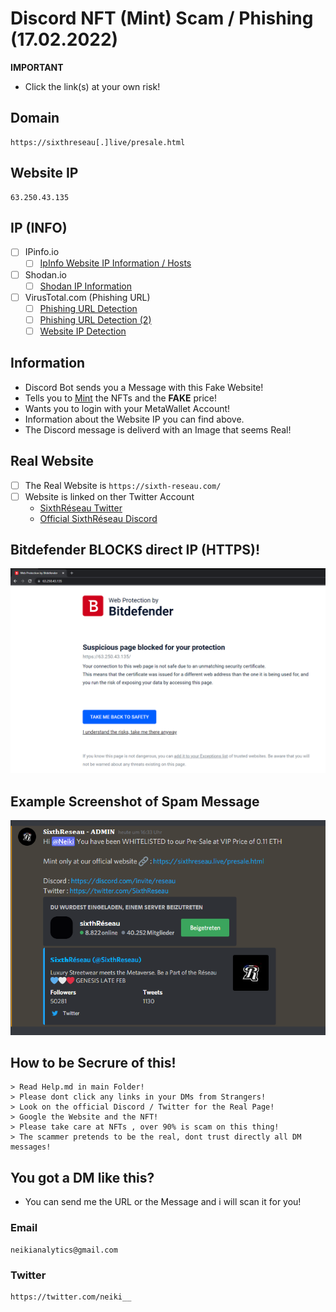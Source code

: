# Discord NFT (Mint) Scam / Phishing (17.02.2022)

**IMPORTANT**
- Click the link(s) at your own risk!

## Domain 
```
https://sixthreseau[.]live/presale.html
```
## Website IP
```
63.250.43.135
```

## IP (INFO)
- [ ] IPinfo.io
    - [ ] [IpInfo Website IP Information / Hosts](https://ipinfo.io/63.250.43.135)

- [ ] Shodan.io
    - [ ] [Shodan IP Information](https://www.shodan.io/host/63.250.43.135)

- [ ] VirusTotal.com (Phishing URL)
    - [ ] [Phishing URL Detection](https://www.virustotal.com/gui/url/9da7468a1770248a30d021b5d11ce5c3b67faae641294ab890f7a83d5b164e39?nocache=1)
    - [ ] [Phishing URL Detection (2)](https://www.virustotal.com/gui/url/88f6e6b2482340237833237738acf85cc16690e9e577ebefe8d229446ee717e9?nocache=1)  
    - [ ] [Website IP Detection](https://www.virustotal.com/gui/url/70baf68873ff9b1824a752caf6641ea237bcb3343a2c817ae3ef8bd983a9e066?nocache=1)
 
## Information
- Discord Bot sends you a Message with this Fake Website!
- Tells you to [Mint](https://101blockchains.com/nft-minting/) the NFTs and the **FAKE** price!
- Wants you to login with your MetaWallet Account!
- Information about the Website IP you can find above.
- The Discord message is deliverd with an Image that seems Real!

## Real Website

- [ ] The Real Website is ```https://sixth-reseau.com/``` 
- [ ] Website is linked on ther Twitter Account
    - [SixthRéseau Twitter](https://twitter.com/SixthReseau/)
    - [Official SixthRéseau Discord](https://discord.gg/reseau)

## Bitdefender **BLOCKS** direct IP (HTTPS)!

![](https://github.com/NeikiDev/NeikiAnalytics/blob/main/assets/bitdefender_block_0.png)

## Example Screenshot of Spam Message

![](https://github.com/NeikiDev/NeikiAnalytics/blob/main/assets/scrnsht-sixth%233.png)

## How to be Secrure of this!

```
> Read Help.md in main Folder!
> Please dont click any links in your DMs from Strangers!
> Look on the official Discord / Twitter for the Real Page!
> Google the Website and the NFT!
> Please take care at NFTs , over 90% is scam on this thing!
> The scammer pretends to be the real, dont trust directly all DM messages!
```

## You got a DM like this?
- You can send me the URL or the Message and i will scan it for you!

### Email
```
neikianalytics@gmail.com
```

### Twitter
```
https://twitter.com/neiki__
```